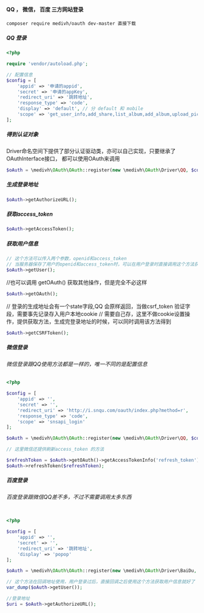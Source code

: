 #### QQ ， 微信， 百度 三方网站登录

```
composer require medivh/oauth dev-master 直接下载
```

##### QQ 登录

```php
<?php

require 'vendor/autoload.php';

// 配置信息
$config = [
    'appid' => '申请的appid',
    'secret' => '申请的appKey',
    'redirect_uri' => '跳转地址',
    'response_type' => 'code',
    'display' => 'default', // 分 default 和 mobile
    'scope' => 'get_user_info,add_share,list_album,add_album,upload_pic,add_topic,add_one_blog,add_weibo,check_page_fans,add_t,add_pic_t,del_t,get_repost_list,get_info,get_other_info,get_fanslist,get_idolist,add_idol,del_idol,get_tenpay_addr' // 这里可以固定成这个
];
```

##### 得到认证对象
Driver命名空间下提供了部分认证驱动类，亦可以自己实现，只要继承了OAuthInterface接口，
都可以使用OAuth来调用

```php
$oAuth = \medivh\OAuth\OAuth::register(new \medivh\OAuth\Driver\QQ, $config);
```


##### 生成登录地址
```php
$oAuth->getAuthorizeURL();
```

##### 获取access_token

```php
$oAuth->getAccessToken();
```

##### 获取用户信息
```php
// 这个方法可以传入两个参数，openid和access_token 
// 当服务器保存了用户的openid和access_token时，可以在用户登录时直接调用这个方法获取用户信息
$oAuth->getUser();
```

//也可以调用 getOAuth() 获取其他操作，但是完全不必这样
```php
$oAuth->getOAuth();
```

// 登录的生成地址会有一个state字段,QQ 会原样返回，当做csrf_token 验证字段，需要事先记录存入用户本地cookie
// 需要自己存，这里不做cookie设置操作，提供获取方法，生成完登录地址的时候，可以同时调用该方法得到
```php
$oAuth->getCSRFToken();
```

##### 微信登录

###### 微信登录跟QQ使用方法都是一样的，唯一不同的是配置信息

```php
<?php

$config = [
    'appid' => '',
    'secret' => '',
    'redirect_uri' => 'http://i.snqu.com/oauth/index.php?method=r',
    'response_type' => 'code',
    'scope' => 'snsapi_login'
];

$oAuth = \medivh\OAuth\OAuth::register(new \medivh\OAuth\Driver\QQ, $config);

// 这里微信还提供刷新access_token 的方法

$refreshToken = $oAuth->getOAuth()->getAccessTokenInfo('refresh_token'); // 这个值建议在获取access_token的时候直接获取并保存
$oAuth->refreshToken($refreshToken);
```

##### 百度登录

###### 百度登录跟微信QQ差不多，不过不需要调用太多东西

```php

<?php

$config = [
    'appid' => '',
    'secret' => '',
    'redirect_uri' => '跳转地址',
    'display' => 'popop'
];

$oAuth = \medivh\OAuth\OAuth::register(new \medivh\OAuth\Driver\BaiDu, $config);

// 这个方法在回调地址使用，用户登录过后，直接回调之后使用这个方法获取用户信息就好了
var_dump($oAuth->getUser());

//登录地址
$uri = $oAuth->getAuthorizeURL();

```
